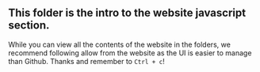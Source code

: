 <!-- Hidden from the site -->

## This folder is the intro to the website javascript section.

While you can view all the contents of the website in the folders, we recommend following allow from the website as the UI is easier to manage than Github. Thanks and remember to `Ctrl + c`!
